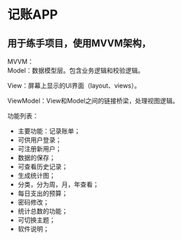 # 记账APP #
## 用于练手项目，使用MVVM架构， ##
MVVM：  
Model：数据模型层。包含业务逻辑和校验逻辑。

View：屏幕上显示的UI界面（layout、views）。

ViewModel：View和Model之间的链接桥梁，处理视图逻辑。  

功能列表：
- 主要功能：记录账单；
- 可供用户登录；
- 可注册新用户；
- 数据的保存；
- 可查看历史记录；
- 生成统计图；
- 分类，分为周，月，年查看；
- 每日支出的预算；
- 密码修改；
- 统计总数的功能；
- 可切换主题；
- 软件说明；
